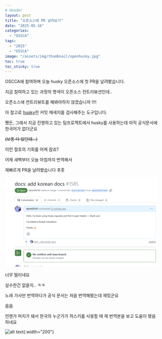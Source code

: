 ```yaml
---
# Header
layout: post
title: "오픈소스에 PR 날려보기"
date: "2025-05-16"
categories:
  - "OSSCA"
tags: 
  - "2025"
  - "OSSCA"
image: "/assets/img/thumbnail/openhusky.jpg"
toc: true
toc_sticky: true
---
```


OSCCA에 참여하며
오늘 husky 오픈소스에 첫 PR을 날려봤습니다.

지금 참여하고 있는 과정의 명색이 오픈소스 컨트리뷰션인데.. 


오픈소스에 컨트리뷰트를 해봐야하지 않겠습니까
!!!!

아 참고로 [husky](https://typicode.github.io/husky/)란 커밋 메세지를 검사해주는 도구입니다.


쨌든, 그래서 지금 진행하고 있는 팀프로젝트에서 husky를 사용하는데
아직 공식문서에 한국어가 없더군요

~~(보통 다 있던데...)~~

이런 절호의 기회를 어케 참죠?

어제 새벽부터 오늘 아침까지 번역해서

재빠르게 PR을 날려봤습니다 후훗

![image](../assets/img/posts/250516/1.png)

너무 떨리네요

실수한건 없을지.. ㅋㅋ

노래 가사만 번역하다가 공식 문서는 처음 번역해봤는데 재밌군요

음음

언젠가 머지가 돼서 한국의 누군가가 허스키를 사용할 때 제 번역본을 보고 도움이 됐음 하네요

![alt text](https://i.pinimg.com/originals/7a/3f/60/7a3f6097ec9e74268b59aba128351569.gif){:width="200"}